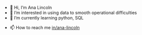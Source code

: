 - 👋 Hi, I’m Ana Lincoln
- 👀 I’m interested in using data to smooth operational difficulties
- 🌱 I’m currently learning python, SQL
<!---
- 💞️ I’m looking to collaborate on 
--->
- 📫 How to reach me [in/ana-lincoln](https://www.linkedin.com/in/ana-lincoln/)

<!---
alincol/alincol is a ✨ special ✨ repository because its `README.md` (this file) appears on your GitHub profile.
You can click the Preview link to take a look at your changes.
--->
